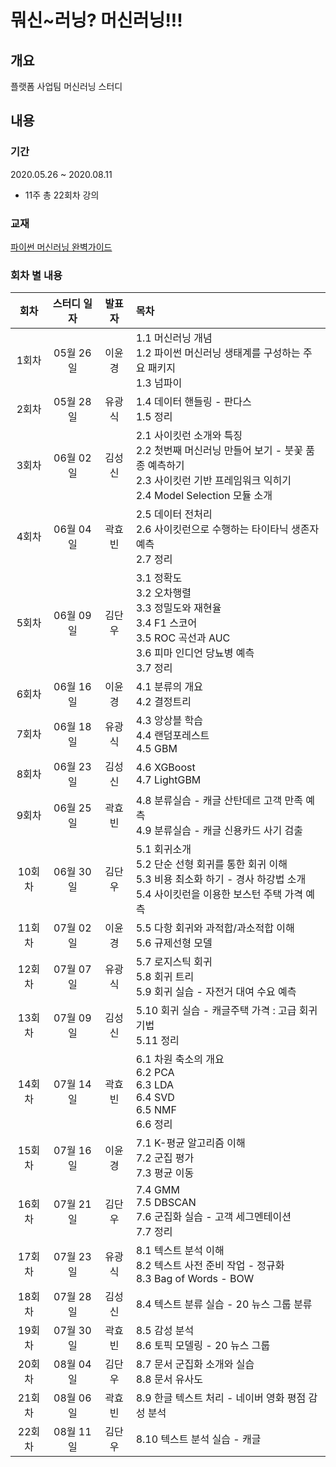뭐신~러닝? 머신러닝!!!
=====

## 개요
플랫폼 사업팀 머신러닝 스터디

## 내용

### 기간
2020.05.26 ~ 2020.08.11
* 11주 총 22회차 강의

### 교재
[파이썬 머신러닝 완벽가이드](http://www.yes24.com/Product/Goods/69752484)

### 회차 별 내용

|**회차**|**스터디 일자**|**발표자**|**목차**|
|:---:|:---:|:---:|:---|
|1회차|05월 26일|이윤경|1.1 머신러닝 개념<br>1.2 파이썬 머신러닝 생태계를 구성하는 주요 패키지<br>1.3 넘파이|
|2회차|05월 28일|유광식|1.4 데이터 핸들링 - 판다스<br>1.5 정리|
|3회차|06월 02일|김성신|2.1 사이킷런 소개와 특징<br>2.2 첫번째 머신러닝 만들어 보기 - 붓꽃 품종 예측하기<br>2.3 사이킷런 기반 프레임워크 익히기<br>2.4 Model Selection 모듈 소개|
|4회차|06월 04일|곽효빈|2.5 데이터 전처리<br>2.6 사이킷런으로 수행하는 타이타닉 생존자 예측<br>2.7 정리|
|5회차|06월 09일|김단우|3.1 정확도<br>3.2 오차행렬<br>3.3 정밀도와 재현율<br>3.4 F1 스코어<br>3.5 ROC 곡선과 AUC<br>3.6 피마 인디언 당뇨병 예측<br>3.7 정리|
|6회차|06월 16일|이윤경|4.1 분류의 개요<br>4.2 결정트리|
|7회차|06월 18일|유광식|4.3 앙상블 학습<br>4.4 랜덤포레스트<br>4.5 GBM|
|8회차|06월 23일|김성신|4.6 XGBoost<br>4.7 LightGBM|
|9회차|06월 25일|곽효빈|4.8 분류실습 - 캐글 산탄데르 고객 만족 예측<br>4.9 분류실습 - 캐글 신용카드 사기 검출|
|10회차|06월 30일|김단우|5.1 회귀소개<br>5.2 단순 선형 회귀를 통한 회귀 이해<br>5.3 비용 최소화 하기 - 경사 하강법 소개<br>5.4 사이킷런을 이용한 보스턴 주택 가격 예측|
|11회차|07월 02일|이윤경|5.5 다항 회귀와 과적합/과소적합 이해<br>5.6 규제선형 모델|
|12회차|07월 07일|유광식|5.7 로지스틱 회귀<br>5.8 회귀 트리<br>5.9 회귀 실습 - 자전거 대여 수요 예측|
|13회차|07월 09일|김성신|5.10 회귀 실습 - 캐글주택 가격 : 고급 회귀 기법<br>5.11 정리|
|14회차|07월 14일|곽효빈|6.1 차원 축소의 개요<br>6.2 PCA<br>6.3 LDA<br>6.4 SVD<br>6.5 NMF<br>6.6 정리|
|15회차|07월 16일|이윤경|7.1 K-평균 알고리즘 이해<br>7.2 군집 평가<br>7.3 평균 이동|
|16회차|07월 21일|김단우|7.4 GMM<br>7.5 DBSCAN<br>7.6 군집화 실습 - 고객 세그멘테이션<br>7.7 정리|
|17회차|07월 23일|유광식|8.1 텍스트 분석 이해<br>8.2 텍스트 사전 준비 작업 - 정규화<br>8.3 Bag of Words - BOW|
|18회차|07월 28일|김성신|8.4 텍스트 분류 실습 - 20 뉴스 그룹 분류|
|19회차|07월 30일|곽효빈|8.5 감성 분석<br>8.6 토픽 모델링 - 20 뉴스 그룹|
|20회차|08월 04일|김단우|8.7 문서 군집화 소개와 실습<br>8.8 문서 유사도|
|21회차|08월 06일|곽효빈|8.9 한글 텍스트 처리 - 네이버 영화 평점 감성 분석|
|22회차|08월 11일|김단우|8.10 텍스트 분석 실습 - 캐글|
